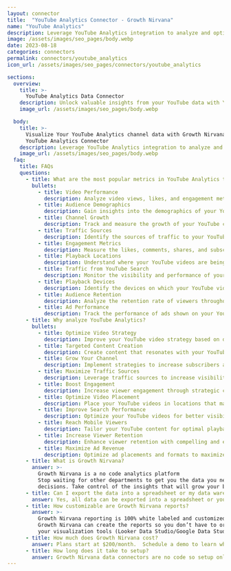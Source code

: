 ```yaml
---
layout: connector
title:  "YouTube Analytics Connector - Growth Nirvana"
name: "YouTube Analytics"
description: Leverage YouTube Analytics integration to analyze and optimize your YouTube marketing strategies.
image: /assets/images/seo_pages/body.webp
date: 2023-08-18
categories: connectors
permalink: connectors/youtube_analytics
icon_url: /assets/images/seo_pages/connectors/youtube_analytics

sections:
  overview:
    title: >-
      YouTube Analytics Data Connector
    description: Unlock valuable insights from your YouTube data with YouTube Analytics integration.
    image_url: /assets/images/seo_pages/body.webp

  body:
    title: >-
      Visualize Your YouTube Analytics channel data with Growth Nirvana's
      YouTube Analytics Connector
    description: Leverage YouTube Analytics integration to analyze and optimize your YouTube marketing strategies.
    image_url: /assets/images/seo_pages/body.webp
  faq:
    title: FAQs
    questions:
      - title: What are the most popular metrics in YouTube Analytics to analyze?
        bullets:
          - title: Video Performance
            description: Analyze video views, likes, and engagement metrics for your YouTube channel.
          - title: Audience Demographics
            description: Gain insights into the demographics of your YouTube audience to better target your content.
          - title: Channel Growth
            description: Track and measure the growth of your YouTube channel over time.
          - title: Traffic Sources
            description: Identify the sources of traffic to your YouTube videos and channels.
          - title: Engagement Metrics
            description: Measure the likes, comments, shares, and subscriptions generated by your YouTube videos.
          - title: Playback Locations
            description: Understand where your YouTube videos are being viewed, whether on YouTube or external websites.
          - title: Traffic from YouTube Search
            description: Monitor the visibility and performance of your videos in YouTube search results.
          - title: Playback Devices
            description: Identify the devices on which your YouTube videos are being watched.
          - title: Audience Retention
            description: Analyze the retention rate of viewers throughout your YouTube videos.
          - title: Ad Performance
            description: Track the performance of ads shown on your YouTube videos.
      - title: Why analyze YouTube Analytics?
        bullets:
          - title: Optimize Video Strategy
            description: Improve your YouTube video strategy based on data-driven insights.
          - title: Targeted Content Creation
            description: Create content that resonates with your YouTube audience demographics.
          - title: Grow Your Channel
            description: Implement strategies to increase subscribers and grow your YouTube channel.
          - title: Maximize Traffic Sources
            description: Leverage traffic sources to increase visibility and reach for your YouTube videos.
          - title: Boost Engagement
            description: Increase viewer engagement through strategic content and calls-to-action.
          - title: Optimize Video Placement
            description: Place your YouTube videos in locations that maximize visibility and reach.
          - title: Improve Search Performance
            description: Optimize your YouTube videos for better visibility in search results.
          - title: Reach Mobile Viewers
            description: Tailor your YouTube content for optimal playback on mobile devices.
          - title: Increase Viewer Retention
            description: Enhance viewer retention with compelling and engaging YouTube videos.
          - title: Maximize Ad Revenue
            description: Optimize ad placements and formats to maximize revenue generated from your YouTube videos.
      - title: What is Growth Nirvana?
        answer: >-
          Growth Nirvana is a no code analytics platform 
          Stop waiting for other departments to get you the data you need to make critical business 
          decisions. Take control of the insights that will grow your business.
      - title: Can I export the data into a spreadsheet or my data warehouse?
        answer: Yes, all data can be exported into a spreadsheet or your data warehouse (Google BigQuery, AWS, Snowflake, Azure, etc)
      - title: How customizable are Growth Nirvana reports?
        answer: >-
          Growth Nirvana reporting is 100% white labeled and customized to your specifications.
          Growth Nirvana can create the reports so you don’t have to or you can connect
          your visualization tools (Looker Data Studio/Google Data Studio, Tableau, PowerBI, etc) to Growth Nirvana.
      - title: How much does Growth Nirvana cost?
        answer: Plans start at $200/month.  Schedule a demo to learn what plan is best for you.
      - title: How long does it take to setup?
        answer: Growth Nirvana data connectors are no code so setup only requires a few clicks.
---
```

